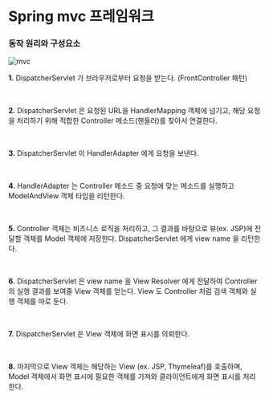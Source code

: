 # Spring mvc 프레임워크
### 동작 원리와 구성요소

![mvc](https://github.com/min-zi/mvc-practice/assets/51107988/f599cb0d-2514-45b8-8690-02bdc406cd7b)

**1.** DispatcherServlet 가 브라우저로부터 요청을 받는다. (FrontController 패턴)

<br/>

**2.** DispatcherServlet 은 요청된 URL을 HandlerMapping 객체에 넘기고, 해당 요청을 처리하기 위해 적합한 Controller 메소드(핸들러)를 찾아서 연결한다.

<br/>

**3.** DispatcherServlet 이 HandlerAdapter 에게 요청을 보낸다.

<br/>

**4.** HandlerAdapter 는 Controller 메소드 중 요청에 맞는 메소드를 실행하고 ModelAndView 객체 타입을 리턴한다.

<br/>

**5.** Controller 객체는 비즈니스 로직을 처리하고, 그 결과를 바탕으로 뷰(ex. JSP)에 전달할 객체를 Model 객체에 저장한다. DispatcherServlet 에게 view name 을 리턴한다.

<br/>

**6.** DispatcherServlet 은 view name 을 View Resolver 에게 전달하여 Controller 의 실행 결과를 보여줄 View 객체를 얻는다.
   View 도 Controller 처럼 검색 객체와 실행 객체를 따로 둔다.
   
<br/>

**7.** DispatcherServlet 은 View 객체에 화면 표시를 의뢰한다.

<br/>

**8.** 마지막으로 View 객체는 해당하는 View (ex. JSP, Thymeleaf)를 호출하며, Model 객체에서 화면 표시에 필요한 객체를 가져와 클라이언트에게 화면 표시를 처리한다.

<br/>

